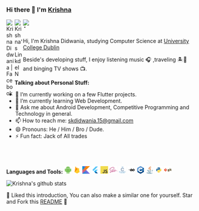 ### Hi there 👋 I'm <a href="https://github.com/skdidwania">Krishna</a>
<a href="https://www.facebook.com/profile.php?id=100011739068029">
  <img align="left" alt="Krishna Didwania | Facebook" width="22px" src="https://cdn.jsdelivr.net/npm/simple-icons@v3/icons/facebook.svg" />
</a>
<a href="https://www.linkedin.com/in/shri-krishna-didwania-b87322172/">
  <img align="left" alt="Krishna's LinkdeIN" width="22px" src="https://cdn.jsdelivr.net/npm/simple-icons@v3/icons/linkedin.svg" />
</a>
<a href="https://www.instagram.com/skdidwania.15/">
  <img align="left" alt="Arpit's Instagram" width="22px" height="22px" src="https://cdn.jsdelivr.net/npm/simple-icons@v3/icons/instagram.svg" />
</a>
<br />
<br />

Hi, I'm Krishna Didwania, studying Computer Science at <a href ="https://www.ucd.ie/">University College Dublin</a>

Beside's developing stuff, I enjoy listening music 🎧 ,traveling 🏝️🗻 and binging TV shows 📺.


**Talking about Personal Stuff:**

- 🔭 I’m currently working on a few Flutter projects.
- 🌱 I’m currently learning Web Development.
- 💬 Ask me about Android Development, Competitive Programming and Technology in general.
- 📫 How to reach me: <a href="mailto:skdidwania.15@gmail.com">skdidwania.15@gmail.com</a>
- 😄 Pronouns: He / Him / Bro / Dude.
- ⚡ Fun fact: Jack of All trades

&nbsp;
<br>
<br>
<br>
**Languages and Tools:**
<code><img height="20" src="https://raw.githubusercontent.com/github/explore/80688e429a7d4ef2fca1e82350fe8e3517d3494d/topics/android/android.png"></code>
<code><img height="20" src="https://raw.githubusercontent.com/github/explore/80688e429a7d4ef2fca1e82350fe8e3517d3494d/topics/firebase/firebase.png"></code>
<code><img height="20" src="https://raw.githubusercontent.com/github/explore/80688e429a7d4ef2fca1e82350fe8e3517d3494d/topics/kotlin/kotlin.png"></code>
<code><img height="20" src="https://raw.githubusercontent.com/github/explore/80688e429a7d4ef2fca1e82350fe8e3517d3494d/topics/flutter/flutter.png"></code>
<code><img height="20" src="https://raw.githubusercontent.com/github/explore/80688e429a7d4ef2fca1e82350fe8e3517d3494d/topics/javascript/javascript.png"></code>
<code><img height="20" src="https://raw.githubusercontent.com/github/explore/80688e429a7d4ef2fca1e82350fe8e3517d3494d/topics/sass/sass.png"></code>
<code><img height="20" src="https://raw.githubusercontent.com/github/explore/80688e429a7d4ef2fca1e82350fe8e3517d3494d/topics/c/c.png"></code>
<code><img height="20" src="https://raw.githubusercontent.com/github/explore/80688e429a7d4ef2fca1e82350fe8e3517d3494d/topics/go/go.png"></code>
<code><img height="20" src="https://raw.githubusercontent.com/github/explore/80688e429a7d4ef2fca1e82350fe8e3517d3494d/topics/cpp/cpp.png"></code>
<code><img height="20" src="https://raw.githubusercontent.com/github/explore/80688e429a7d4ef2fca1e82350fe8e3517d3494d/topics/java/java.png"></code>
<code><img height="20" src="https://raw.githubusercontent.com/github/explore/80688e429a7d4ef2fca1e82350fe8e3517d3494d/topics/python/python.png"></code>
<code><img height="20" src="https://raw.githubusercontent.com/github/explore/80688e429a7d4ef2fca1e82350fe8e3517d3494d/topics/git/git.png"></code>

![Krishna's github stats](https://github-readme-stats.vercel.app/api?username=skdidwania&show_icons=true&hide_border=true)

:pushpin: Liked this introduction, You can also make a similar one for yourself. Star and Fork this [README](https://github.com/skdidwania/skdidwania) :pencil:
